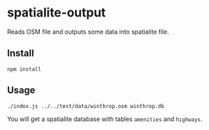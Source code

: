 # spatialite-output

Reads OSM file and outputs some data into spatialite file.

## Install

    npm install

## Usage

    ./index.js ../../test/data/winthrop.osm winthrop.db

You will get a spatialite database with tables `amenities` and `highways`.

